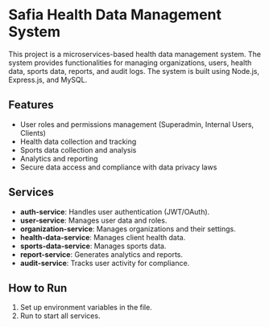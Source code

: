 # Safia Health Data Management System

This project is a microservices-based health data management system. The system provides functionalities for managing organizations, users, health data, sports data, reports, and audit logs. The system is built using Node.js, Express.js, and MySQL.

## Features
- User roles and permissions management (Superadmin, Internal Users, Clients)
- Health data collection and tracking
- Sports data collection and analysis
- Analytics and reporting
- Secure data access and compliance with data privacy laws

## Services
- **auth-service**: Handles user authentication (JWT/OAuth).
- **user-service**: Manages user data and roles.
- **organization-service**: Manages organizations and their settings.
- **health-data-service**: Manages client health data.
- **sports-data-service**: Manages sports data.
- **report-service**: Generates analytics and reports.
- **audit-service**: Tracks user activity for compliance.

## How to Run
1. Set up environment variables in the  file.
2. Run  to start all services.
